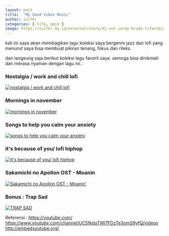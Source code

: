 ```yaml
---
layout: post
title:  "My Good Vibes Music"
author: zulfkr
categories: [ life, gaje ]
image: https://zulfkr.my.id/external/story/dj-set-jordy-brada-lifeofpix.jpg
---
```


kali ini saya akan membagikan lagu koleksi saya bergenre jazz dan lofi yang menurut saya bisa membuat pikiran tenang, fokus dan rileks.

dan langsung saja berikut koleksi lagu favorit saya. semoga bisa dinikmati dan merasa nyaman dengan lagu ini..

### Nostalgia / work and chill lofi
[![nostalgia / work and chill lofi](http://img.youtube.com/vi/iMAKYI4RJsY/0.jpg)](http://www.youtube.com/watch?v=iMAKYI4RJsY "nostalgia / work and chill lofi")

### Mornings in november
[![mornings in november](http://img.youtube.com/vi/Uvirotciqjs/0.jpg)](http://www.youtube.com/watch?v=Uvirotciqjs "mornings in november")

### Songs to help you calm your anxiety
[![songs to help you calm your anxiety](http://img.youtube.com/vi/JspBhPzs7i8/0.jpg)](http://www.youtube.com/watch?v=JspBhPzs7i8 "songs to help you calm your anxiety")

### it's because of you/ lofi hiphop
[![it's because of you/ lofi hiphop](http://img.youtube.com/vi/Sluzr8hH5A0/0.jpg)](http://www.youtube.com/watch?v=Sluzr8hH5A0 "it's because of you/ lofi hiphop")

### Sakamichi no Apollon OST - Moanin
[![Sakamichi no Apollon OST - Moanin'](http://img.youtube.com/vi/caWY7uOlakU/0.jpg)](http://www.youtube.com/watch?v=caWY7uOlakU "Sakamichi no Apollon OST - Moanin'")

### Bonus : Trap Sad 
[![TRAP SAD](http://img.youtube.com/vi/fzFhnElcvTU/0.jpg)](http://www.youtube.com/watch?v=fzFhnElcvTU "TRAP SAD")

Referensi :
https://youtube.com/
https://www.youtube.com/channel/UC5fkduTWl7FDzTe3omS9yfQ/videos
http://embedyoutube.org/